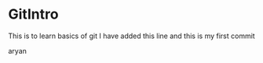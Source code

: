 # GitIntro
This is to learn basics of git
I have added this line and this is my first commit 

aryan
